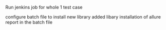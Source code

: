 Run jenkins job for whole 1 test case 

configure batch file to install new library
added libary installation of allure report in the batch file
